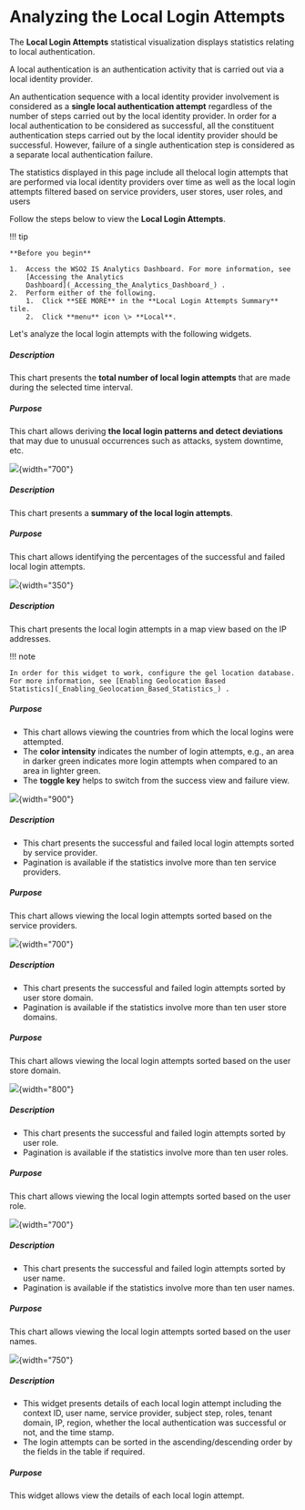 # Analyzing the Local Login Attempts

The **Local Login Attempts** statistical visualization displays
statistics relating to local authentication.

A local authentication is an authentication activity that is carried out
via a local identity provider.

An authentication sequence with a local identity provider involvement is
considered as a **single local authentication attempt** regardless of
the number of steps carried out by the local identity provider. In order
for a local authentication to be considered as successful, all the
constituent authentication steps carried out by the local identity
provider should be successful. However, failure of a single
authentication step is considered as a separate local authentication
failure.

The statistics displayed in this page include all thelocal
login attempts that are performed via local identity providers over time
as well as the local login attempts filtered based on service providers,
user stores, user roles, and users

Follow the steps below to view the **Local Login Attempts**.

!!! tip
    
    **Before you begin**
    
    1.  Access the WSO2 IS Analytics Dashboard. For more information, see
        [Accessing the Analytics
        Dashboard](_Accessing_the_Analytics_Dashboard_) .
    2.  Perform either of the following.
        1.  Click **SEE MORE** in the **Local Login Attempts Summary** tile.
        2.  Click **menu** icon \> **Local**.
    

Let's analyze the local login attempts with the following widgets.

##### **Description**

This chart presents the **total number of local login attempts** that
are made during the selected time interval.

##### **Purpose**

This chart allows deriving **the local login patterns and detect
deviations** that may due to unusual occurrences such as attacks, system
downtime, etc.

![](attachments/103329237/103329248.png){width="700"}

##### Description

This chart presents a **summary of the local login attempts**.

##### Purpose

This chart allows identifying the percentages of the successful and
failed local login attempts.

![](attachments/103329237/103329246.png){width="350"}

##### Description

This chart presents the local login attempts in a map view based on the
IP addresses.

!!! note
    
    In order for this widget to work, configure the gel location database.
    For more information, see [Enabling Geolocation Based
    Statistics](_Enabling_Geolocation_Based_Statistics_) .
    

##### Purpose

-   This chart allows viewing the countries from which the local logins
    were attempted.
-   The **color intensity** indicates the number of login attempts,
    e.g., an area in darker green indicates more login attempts when
    compared to an area in lighter green.
-   The **toggle key** helps to switch from the success view and failure
    view.

![](attachments/103329237/103329238.png){width="900"}

##### Description

-   This chart presents the successful and failed local login attempts
    sorted by service provider.
-   Pagination is available if the statistics involve more than ten
    service providers.

##### Purpose

This chart allows viewing the local login attempts sorted based on the
service providers.

![](attachments/103329237/103329244.png){width="700"}

##### Description

-   This chart presents the successful and failed login attempts sorted
    by user store domain.
-   Pagination is available if the statistics involve more than ten user
    store domains.

##### Purpose

This chart allows viewing the local login attempts sorted based on the
user store domain.

![](attachments/103329237/103329243.png){width="800"}

##### Description

-   This chart presents the successful and failed login attempts sorted
    by user role.
-   Pagination is available if the statistics involve more than ten user
    roles.

##### Purpose

This chart allows viewing the local login attempts sorted based on the
user role.

![](attachments/103329237/103329242.png){width="700"}

##### Description

-   This chart presents the successful and failed login attempts sorted
    by user name.
-   Pagination is available if the statistics involve more than ten user
    names.

##### Purpose

This chart allows viewing the local login attempts sorted based on the
user names.

![](attachments/103329237/103329241.png){width="750"}

##### Description

-   This widget presents details of each local login attempt including
    the context ID, user name, service provider, subject step, roles,
    tenant domain, IP, region, whether the local authentication was
    successful or not, and the time stamp.
-   The login attempts can be sorted in the ascending/descending order
    by the fields in the table if required.

##### Purpose

This widget allows view the details of each local login attempt.
